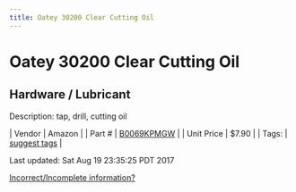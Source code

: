 ```yaml
---
title: Oatey 30200 Clear Cutting Oil
---
```


# Oatey 30200 Clear Cutting Oil
## Hardware / Lubricant
Description: 	tap, drill, cutting oil 

| Vendor | Amazon | 
| Part # | [B0069KPMGW](https://www.amazon.com/Oatey-30200-Cutting-Threads-16-Ounce/dp/B0069KPMGW/ref=sr_1_3?ie=UTF8&qid=1502165716&sr=8-3&keywords=Cutting%20oil) | 
| Unit Price | $7.90 | 
| Tags: | [suggest tags](https://docs.google.com/forms/d/e/1FAIpQLSeWyY8v3RgOty-MyWmh9U0iivNYN_molChYyS-0U-o-kOAv_g/viewform) | 

Last updated: Sat Aug 19 23:35:25 PDT 2017

 [Incorrect/Incomplete information?](https://docs.google.com/forms/d/e/1FAIpQLSeWyY8v3RgOty-MyWmh9U0iivNYN_molChYyS-0U-o-kOAv_g/viewform)